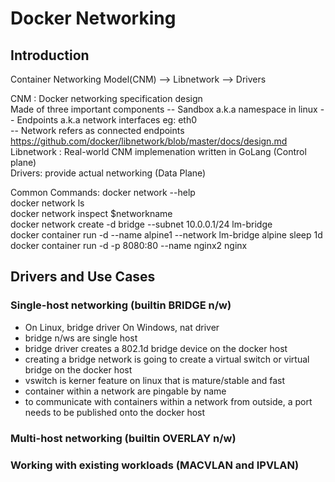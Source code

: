 # Docker Networking

## Introduction

Container Networking Model(CNM) --> Libnetwork --> Drivers  

CNM : Docker networking specification design  
Made of three important components
-- Sandbox a.k.a namespace in linux
-- Endpoints a.k.a network interfaces eg: eth0  
-- Network refers as connected endpoints  
https://github.com/docker/libnetwork/blob/master/docs/design.md  
Libnetwork : Real-world CNM implemenation written in GoLang (Control plane)  
Drivers: provide actual networking (Data Plane)

Common Commands:
docker network --help  
docker network ls  
docker network inspect $networkname  
docker network create -d bridge --subnet 10.0.0.1/24 lm-bridge  
docker container run -d --name alpine1 --network lm-bridge alpine sleep 1d   
docker container run -d -p 8080:80 --name nginx2 nginx  

## Drivers and Use Cases
### Single-host networking (builtin BRIDGE n/w)
- On Linux, bridge driver On Windows, nat driver 
- bridge n/ws are single host
- bridge driver creates a 802.1d bridge device on the docker host  
- creating a bridge network is going to create a virtual switch or virtual bridge on the docker host
- vswitch is kerner feature on linux that is mature/stable and fast 
- container within a network are pingable by name 
- to communicate with containers within a network from outside, a port needs to be published onto the docker host
### Multi-host networking (builtin OVERLAY n/w)
### Working with existing workloads (MACVLAN and IPVLAN)
